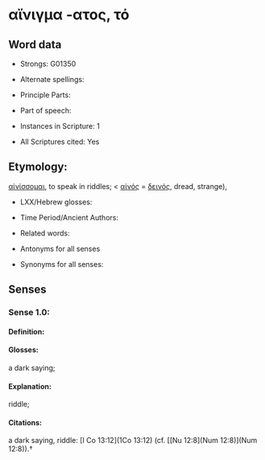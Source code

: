 # αἴνιγμα -ατος, τό

<!-- Status: S2=NeedsEdits -->
<!-- Lexica used for edits:   -->

## Word data

* Strongs: G01350

* Alternate spellings:



* Principle Parts: 


* Part of speech: 


* Instances in Scripture: 1

* All Scriptures cited: Yes

## Etymology: 

[αἰνίσσομαι](), to speak in riddles; < [αἰνός]() = [δεινός](), dread, strange),

* LXX/Hebrew glosses: 


* Time Period/Ancient Authors: 


* Related words: 

* Antonyms for all senses

* Synonyms for all senses: 


## Senses 


### Sense  1.0: 

#### Definition: 

#### Glosses: 

a dark saying; 

#### Explanation: 

riddle; 

#### Citations: 

a dark saying, riddle: [I Co 13:12](1Co 13:12) (cf. [[Nu 12:8](Num 12:8)](Num 12:8)).†
